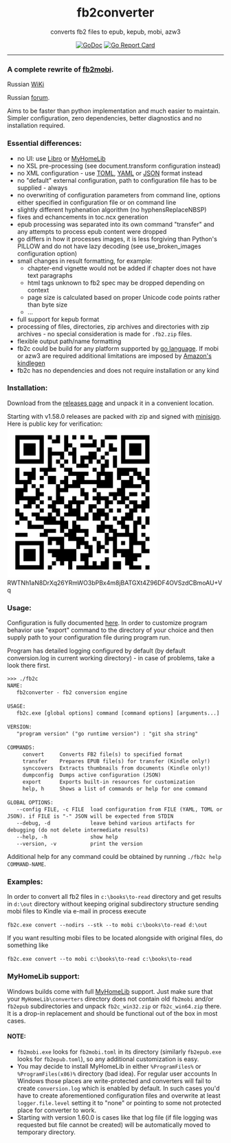 ﻿<p align="center">
    <h1 align="center">fb2converter</h1>
    <p align="center">
        converts fb2 files to epub, kepub, mobi, azw3
    </p>
    <p align="center">
        <a href="https://pkg.go.dev/mod/github.com/rupor-github/fb2converter/?tab=packages"><img alt="GoDoc" src="https://img.shields.io/badge/godoc-reference-blue.svg" /></a>
        <a href="https://goreportcard.com/report/github.com/rupor-github/fb2converter"><img alt="Go Report Card" src="https://goreportcard.com/badge/github.com/rupor-github/fb2converter" /></a>
    </p>
    <hr>
</p>

### A complete rewrite of [fb2mobi](https://github.com/rupor-github/fb2mobi).
 
  Russian [WiKi](https://github.com/rupor-github/fb2converter/wiki/fb2converter)
  
  Russian [forum](https://4pda.ru/forum/index.php?showtopic=942250).

Aims to be faster than python implementation and much easier to maintain. Simpler configuration, zero dependencies,
better diagnostics and no installation required.

### Essential differences:

- no UI: use [Libro](https://github.com/dnkorpushov/libro) or [MyHomeLib](https://github.com/OleksiyPenkov/myhomelib)
- no XSL pre-processing (see document.transform configuration instead)
- no XML configuration - use [TOML](https://github.com/toml-lang/toml), [YAML](https://yaml.org/) or [JSON](https://www.json.org/) format instead
- no "default" external configuration, path to configuration file has to be supplied - always
- no overwriting of configuration parameters from command line, options either specified in configuration file or on command line
- slightly different hyphenation algorithm (no hyphensReplaceNBSP)
- fixes and echancements in toc.ncx generation
- epub processing was separated into its own command "transfer" and any attempts to process epub content were dropped
- go differs in how it processes images, it is less forgiving than Python's PILLOW and do not have lazy decoding (see use_broken_images configuration option)
- small changes in result formatting, for example:
  - chapter-end vignette would not be added if chapter does not have text paragraphs
  - html tags unknown to fb2 spec may be dropped depending on context
  - page size is calculated based on proper Unicode code points rather than byte size
  - ...
- full support for kepub format
- processing of files, directories, zip archives and directories with zip archives - no special consideration is made for `.fb2.zip` files.
- flexible output path/name formatting
- fb2c could be build for any platform supported by [go language](https://golang.org/doc/install). If mobi or azw3 are required additional limitations are imposed by [Amazon's kindlegen](https://www.amazon.com/gp/feature.html?ie=UTF8&docId=1000765211)
- fb2c has no dependencies and does not require installation or any kind

### Installation:

Download from the [releases page](https://github.com/rupor-github/fb2converter/releases) and unpack it in a convenient location.

Starting with v1.58.0 releases are packed with zip and signed with [minisign](https://jedisct1.github.io/minisign/). Here is public key for verification: ![key](doc/build_key.png) RWTNh1aN8DrXq26YRmWO3bPBx4m8jBATGXt4Z96DF4OVSzdCBmoAU+Vq

### Usage:

Configuration is fully documented [here](https://github.com/rupor-github/fb2converter/blob/master/static/configuration.toml).
In order to customize program behavior use "export" command to the directory of your choice and then supply path to your configuration file during program run.

Program has detailed logging configured by default (by default conversion.log in current working directory) - in case of problems, take a look there first.

```
>>> ./fb2c
NAME:
   fb2converter - fb2 conversion engine

USAGE:
   fb2c.exe [global options] command [command options] [arguments...]

VERSION:
   "program version" ("go runtime version") : "git sha string"

COMMANDS:
     convert     Converts FB2 file(s) to specified format
     transfer    Prepares EPUB file(s) for transfer (Kindle only!)
     synccovers  Extracts thumbnails from documents (Kindle only!)
     dumpconfig  Dumps active configuration (JSON)
     export      Exports built-in resources for customization
     help, h     Shows a list of commands or help for one command

GLOBAL OPTIONS:
   --config FILE, -c FILE  load configuration from FILE (YAML, TOML or JSON). if FILE is "-" JSON will be expected from STDIN
   --debug, -d             leave behind various artifacts for debugging (do not delete intermediate results)
   --help, -h              show help
   --version, -v           print the version
```

Additional help for any command could be obtained by running `./fb2c help COMMAND-NAME`.

### Examples:

In order to convert all fb2 files in `c:\books\to-read` directory and get results in `d:\out` directory without keeping original subdirectory structure
sending mobi files to Kindle via e-mail in process execute

   `fb2c.exe convert --nodirs --stk --to mobi c:\books\to-read d:\out`

If you want resulting mobi files to be located alongside with original files, do something like

   `fb2c.exe convert --to mobi c:\books\to-read c:\books\to-read`

### MyHomeLib support:

Windows builds come with full [MyHomeLib](https://github.com/OleksiyPenkov/myhomelib) support. Just make sure that your `MyHomeLib\converters` directory does not contain old
`fb2mobi` and/or `fb2epub` subdirectories and unpack `fb2c_win32.zip` or `fb2c_win64.zip` there. It is a drop-in replacement and should be functional out of the box in most cases. 

#### NOTE:
* `fb2mobi.exe` looks for `fb2mobi.toml` in its directory (similarly `fb2epub.exe` looks for `fb2epub.toml`), so any additional customization is easy.
* You may decide to install MyHomeLib in either `%ProgramFiles%` or `%ProgramFiles(x86)%` directory (bad idea). For regular user accounts In Windows those places are write-protected and converters will fail to create `conversion.log` which is enabled by default. In such cases you'd have to create aforementioned configuration files and overwrite at least `logger.file.level` setting it to "none" or pointing to some not protected place for converter to work.
* Starting with version 1.60.0 is cases like that log file (if file logging was requested but file cannot be created) will be automatically moved to temporary directory.
